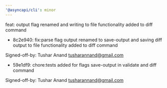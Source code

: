 ```yaml
---
'@asyncapi/cli': minor
---
```


feat: output flag renamed and writing to file functionality added to diff command 

- 8c2e940: fix:parse flag output renamed to save-output and saving diff output to file functionality added to diff command

Signed-off-by: Tushar Anand <tusharannand@gmail.com>
- 59e1df9: chore:tests added for flags save-output in validate and diff command

Signed-off-by: Tushar Anand <tusharannand@gmail.com>


